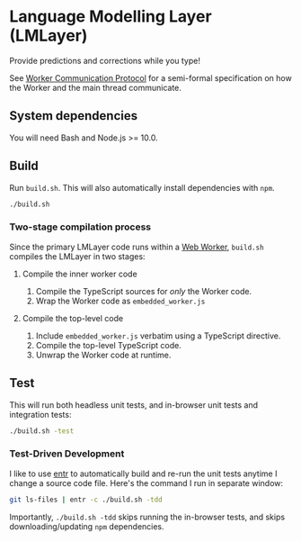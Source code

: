 Language Modelling Layer (LMLayer)
==================================

Provide predictions and corrections while you type!

See [Worker Communication Protocol](./docs/worker-communication-protocol.md) for a
semi-formal specification on how the Worker and the main thread communicate.

System dependencies
-------------------

You will need Bash and Node.js >= 10.0.

Build
-----

Run `build.sh`. This will also automatically install dependencies with `npm`.

```sh
./build.sh
```

### Two-stage compilation process

Since the primary LMLayer code runs within a [Web Worker][], `build.sh` compiles the
LMLayer in two stages:

 1. Compile the inner worker code
    1. Compile the TypeScript sources for _only_ the Worker code.
    2. Wrap the Worker code as `embedded_worker.js`

 2. Compile the top-level code
    1. Include `embedded_worker.js` verbatim using a TypeScript directive.
    2. Compile the top-level TypeScript code.
    3. Unwrap the Worker code at runtime.

[Web Worker]: https://developer.mozilla.org/en-US/docs/Web/API/Web_Workers_API/Using_web_workers

Test
----

This will run both headless unit tests, and in-browser unit tests and integration
tests:

```sh
./build.sh -test
```

### Test-Driven Development

I like to use [entr]() to automatically build and re-run the unit tests anytime I
change a source code file. Here's the command I run in separate window:

```sh
git ls-files | entr -c ./build.sh -tdd
```

Importantly, `./build.sh -tdd` skips running the in-browser tests, and skips
downloading/updating `npm` dependencies.

[entr]: http://eradman.com/entrproject/
